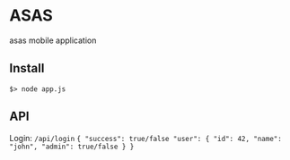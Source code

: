 # ASAS

asas mobile application

## Install

`
$> node app.js
`

## API

Login: `/api/login`
`
{
    "success": true/false
    "user": {
        "id": 42,
        "name": "john",
        "admin": true/false
    }
}
`